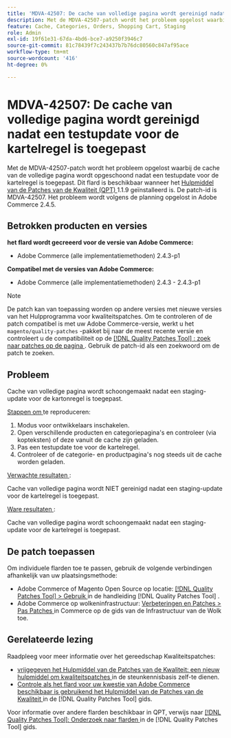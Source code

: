 ```yaml
---
title: 'MDVA-42507: De cache van volledige pagina wordt gereinigd nadat een testupdate voor de kartelregel is toegepast'
description: Met de MDVA-42507-patch wordt het probleem opgelost waarbij de cache van de volledige pagina wordt opgeschoond nadat een testupdate voor de kartelregel is toegepast. Deze patch is beschikbaar wanneer [Quality Patches Tool (QPT)] (https://experienceleague.adobe.com/nl/docs/commerce-knowledge-base/kb/announcements/commerce-announcements/magento-quality-patches-released-new-tool-to-self-serve-quality-patches) 1.1.9 is geïnstalleerd. De patch-id is MDVA-42507. Het probleem wordt volgens de planning opgelost in Adobe Commerce 2.4.5.
feature: Cache, Categories, Orders, Shopping Cart, Staging
role: Admin
exl-id: 19f61e31-67da-4bd6-bce7-a9250f3946c7
source-git-commit: 81c78439f7c243437b7b76dc80560c847af95ace
workflow-type: tm+mt
source-wordcount: '416'
ht-degree: 0%

---
```


# MDVA-42507: De cache van volledige pagina wordt gereinigd nadat een testupdate voor de kartelregel is toegepast

Met de MDVA-42507-patch wordt het probleem opgelost waarbij de cache van de volledige pagina wordt opgeschoond nadat een testupdate voor de kartelregel is toegepast. Dit flard is beschikbaar wanneer het [ Hulpmiddel van de Patches van de Kwaliteit (QPT) ](https://experienceleague.adobe.com/nl/docs/commerce-knowledge-base/kb/announcements/commerce-announcements/magento-quality-patches-released-new-tool-to-self-serve-quality-patches) 1.1.9 geïnstalleerd is. De patch-id is MDVA-42507. Het probleem wordt volgens de planning opgelost in Adobe Commerce 2.4.5.

## Betrokken producten en versies

**het flard wordt gecreeerd voor de versie van Adobe Commerce:**

* Adobe Commerce (alle implementatiemethoden) 2.4.3-p1

**Compatibel met de versies van Adobe Commerce:**

* Adobe Commerce (alle implementatiemethoden) 2.4.3 - 2.4.3-p1

>[!NOTE]
>
>De patch kan van toepassing worden op andere versies met nieuwe versies van het Hulpprogramma voor kwaliteitspatches. Om te controleren of de patch compatibel is met uw Adobe Commerce-versie, werkt u het `magento/quality-patches` -pakket bij naar de meest recente versie en controleert u de compatibiliteit op de [[!DNL Quality Patches Tool] : zoek naar patches op de pagina ](https://experienceleague.adobe.com/nl/docs/commerce-knowledge-base/kb/announcements/commerce-announcements/magento-quality-patches-released-new-tool-to-self-serve-quality-patches) . Gebruik de patch-id als een zoekwoord om de patch te zoeken.

## Probleem

Cache van volledige pagina wordt schoongemaakt nadat een staging-update voor de kartonregel is toegepast.

<u> Stappen om </u> te reproduceren:

1. Modus voor ontwikkelaars inschakelen.
1. Open verschillende producten en categoriepagina&#39;s en controleer (via kopteksten) of deze vanuit de cache zijn geladen.
1. Pas een testupdate toe voor de kartelregel.
1. Controleer of de categorie- en productpagina&#39;s nog steeds uit de cache worden geladen.

<u> Verwachte resultaten </u>:

Cache van volledige pagina wordt NIET gereinigd nadat een staging-update voor de kartelregel is toegepast.

<u> Ware resultaten </u>:

Cache van volledige pagina wordt schoongemaakt nadat een staging-update voor de kartelregel is toegepast.

## De patch toepassen

Om individuele flarden toe te passen, gebruik de volgende verbindingen afhankelijk van uw plaatsingsmethode:

* Adobe Commerce of Magento Open Source op locatie: [[!DNL Quality Patches Tool]  > Gebruik ](/help/tools/quality-patches-tool/usage.md) in de handleiding [!DNL Quality Patches Tool] .
* Adobe Commerce op wolkeninfrastructuur: [ Verbeteringen en Patches > Pas Patches ](https://experienceleague.adobe.com/docs/commerce-cloud-service/user-guide/develop/upgrade/apply-patches.html?lang=nl-NL) in Commerce op de gids van de Infrastructuur van de Wolk toe.

## Gerelateerde lezing

Raadpleeg voor meer informatie over het gereedschap Kwaliteitspatches:

* [ vrijgegeven het Hulpmiddel van de Patches van de Kwaliteit: een nieuw hulpmiddel om kwaliteitspatches ](https://experienceleague.adobe.com/nl/docs/commerce-knowledge-base/kb/announcements/commerce-announcements/magento-quality-patches-released-new-tool-to-self-serve-quality-patches) in de steunkennisbasis zelf-te dienen.
* [ Controle als het flard voor uw kwestie van Adobe Commerce beschikbaar is gebruikend het Hulpmiddel van de Patches van de Kwaliteit ](/help/tools/quality-patches-tool/patches-available-in-qpt/check-patch-for-magento-issue-with-magento-quality-patches.md) in de [!DNL Quality Patches Tool] gids.

Voor informatie over andere flarden beschikbaar in QPT, verwijs naar [[!DNL Quality Patches Tool]: Onderzoek naar flarden ](https://experienceleague.adobe.com/tools/commerce-quality-patches/index.html?lang=nl-NL) in de [!DNL Quality Patches Tool] gids.
